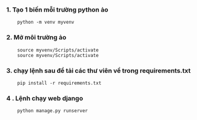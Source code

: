 ### 1. Tạo 1 biến mỗi trường python ảo 
```
    python -m venv myvenv 
```

### 2. Mở môi trường ảo
```
    source myvenv/Scripts/activate
    source myvenv/Scripts/activate 
```


### 3. chạy lệnh sau để tải các thư viên về trong requirements.txt 

```
    pip install -r requirements.txt
```

### 4 . Lệnh chạy web django 

```
    python manage.py runserver 
```
